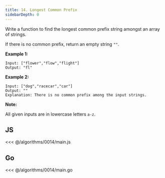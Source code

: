 ```yaml
---
title: 14. Longest Common Prefix
sidebarDepth: 0
---
```


Write a function to find the longest common prefix string amongst an array of strings.

If there is no common prefix, return an empty string `""`.

**Example 1:**

```
Input: ["flower","flow","flight"]
Output: "fl"
```

**Example 2:**

```
Input: ["dog","racecar","car"]
Output: ""
Explanation: There is no common prefix among the input strings.
```

**Note:**

All given inputs are in lowercase letters `a-z`.

## JS

<<< @/algorithms/0014/main.js

## Go

<<< @/algorithms/0014/main.go
